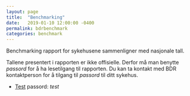 ```yaml
---
layout: page
title:  "Benchmarking"
date:   2019-01-10 12:00:00 -0400
permalink: bdrbenchmark
categories: benchmark
---
```


Benchmarking rapport for sykehusene sammenligner med nasjonale tall. 

Tallene presentert i rapporten er ikke offisielle. Derfor må man benytte *passord*
for å ha lesetilgang til rapporten. Du kan ta kontakt med BDR kontaktperson for å
tilgang til *passord* til ditt sykehus.

* [Test](https://bdreg.github.io/benchmark/test.html)  passord: *test*
